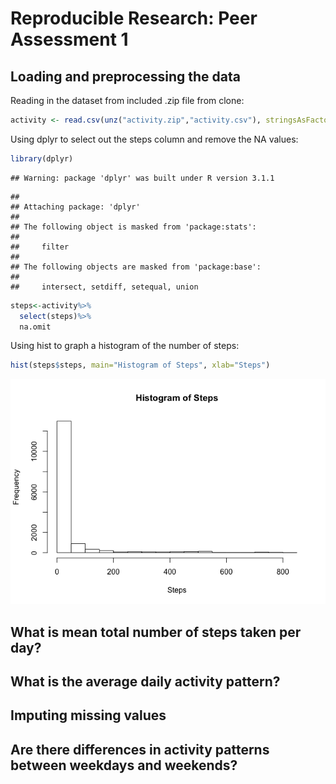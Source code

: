 # Reproducible Research: Peer Assessment 1


## Loading and preprocessing the data

Reading in the dataset from included .zip file from clone:


```r
activity <- read.csv(unz("activity.zip","activity.csv"), stringsAsFactors=FALSE, header=T, sep=",")
```

Using dplyr to select out the steps column and remove the NA values:


```r
library(dplyr)
```

```
## Warning: package 'dplyr' was built under R version 3.1.1
```

```
## 
## Attaching package: 'dplyr'
## 
## The following object is masked from 'package:stats':
## 
##     filter
## 
## The following objects are masked from 'package:base':
## 
##     intersect, setdiff, setequal, union
```

```r
steps<-activity%>%
  select(steps)%>%
  na.omit
```

Using hist to graph a histogram of the number of steps:


```r
hist(steps$steps, main="Histogram of Steps", xlab="Steps")
```

![](./PA1_template_files/figure-html/unnamed-chunk-3-1.png) 


## What is mean total number of steps taken per day?



## What is the average daily activity pattern?



## Imputing missing values



## Are there differences in activity patterns between weekdays and weekends?
